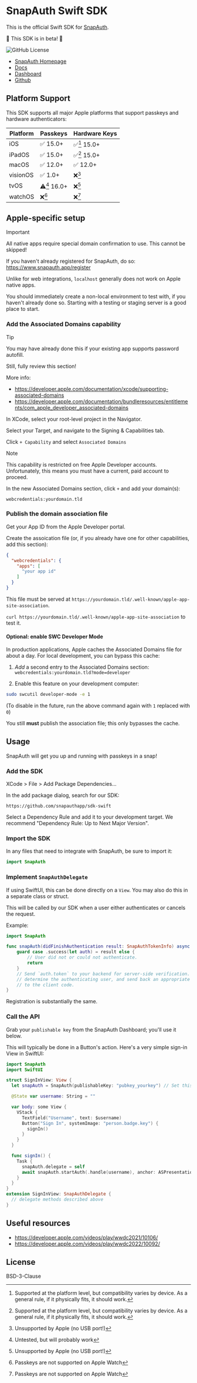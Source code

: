 # SnapAuth Swift SDK

This is the official Swift SDK for [SnapAuth](https://www.snapauth.app?utm_source=GitHub&utm_campaign=sdk&utm_content=sdk-swift).

🚧 This SDK is in beta! 🚧

![GitHub License](https://img.shields.io/github/license/snapauthapp/sdk-typescript)

- [SnapAuth Homepage](https://www.snapauth.app?utm_source=GitHub&utm_campaign=sdk&utm_content=sdk-swift)
- [Docs](https://docs.snapauth.app)
- [Dashboard](https://dashboard.snapauth.app)
- [Github](https://github.com/snapauthapp/sdk-swift)

## Platform Support

This SDK supports all major Apple platforms that support passkeys and hardware authenticators:

Platform | Passkeys | Hardware Keys
--- | --- | ---
iOS | ✅ 15.0+ | ✅[^usb-hardware-varies] 15.0+
iPadOS | ✅ 15.0+ | ✅[^usb-hardware-varies] 15.0+
macOS | ✅ 12.0+ | ✅ 12.0+
visionOS | ✅ 1.0+ | ❌[^no-usb]
tvOS | ⚠️[^platform-untested] 16.0+ | ❌[^no-usb]
watchOS | ❌[^no-watch] | ❌[^no-watch]

## Apple-specific setup

> [!IMPORTANT]
> All native apps require special domain confirmation to use.
> This cannot be skipped!

If you haven't already registered for SnapAuth, do so: https://www.snapauth.app/register

Unlike for web integrations, `localhost` generally does not work on Apple native apps.

You should immediately create a non-local environment to test with, if you haven't already done so.
Starting with a testing or staging server is a good place to start.

<!--
The `RP ID` from the dashbard _must_ exactly match the Associated Domains configuration below

(This needs to be verified - the AD is what'll get checked for the file, but a subdomain match on the RP ID might be ok)
-->

### Add the Associated Domains capability

> [!TIP]
> You may have already done this if your existing app supports password autofill.
> 
> Still, fully review this section!

More info:

- https://developer.apple.com/documentation/xcode/supporting-associated-domains
- https://developer.apple.com/documentation/bundleresources/entitlements/com_apple_developer_associated-domains

In XCode, select your root-level project in the Navigator.

Select your Target, and navigate to the Signing & Capabilities tab.

Click `+ Capability` and select `Associated Domains`

> [!NOTE]
> This capability is restricted on free Apple Developer accounts.
> Unfortunately, this means you must have a current, paid account to proceed.

In the new Associated Domains section, click `+` and add your domain(s):

`webcredentials:yourdomain.tld`


### Publish the domain association file

Get your App ID from the Apple Developer portal.

Create the assoication file (or, if you already have one for other capabilities, add this section):

```json
{
  "webcredentials": {
    "apps": [
      "your app id"
    ]
  }
}
```

This file must be served at `https://yourdomain.tld/.well-known/apple-app-site-association`.

`curl https://yourdomain.tld/.well-known/apple-app-site-association` to test it.

#### Optional: enable SWC Developer Mode

In production applications, Apple caches the Associated Domains file for about a day.
For local development, you can bypass this cache:

1) _Add_ a second entry to the Associated Domains section:
`webcredentials:yourdomain.tld?mode=developer`

2) Enable this feature on your development computer:

```bash
sudo swcutil developer-mode -e 1
```

(To disable in the future, run the above command again with `1` replaced with `0`)

You still **must** publish the association file; this only bypasses the cache.

## Usage

SnapAuth will get you up and running with passkeys in a snap!

### Add the SDK

XCode > File > Add Package Dependencies...

In the add package dialog, search for our SDK:

`https://github.com/snapauthapp/sdk-swift`

Select a Dependency Rule and add it to your development target.
We recommend "Dependency Rule: Up to Next Major Version".

### Import the SDK

In any files that need to integrate with SnapAuth, be sure to import it:

```swift
import SnapAuth
```

### Implement `SnapAuthDelegate`

If using SwiftUI, this can be done directly on a `View`.
You may also do this in a separate class or struct.

This will be called by our SDK when a user either authenticates or cancels the request.

Example:
```swift
import SnapAuth

func snapAuth(didFinishAuthentication result: SnapAuthTokenInfo) async {
    guard case .success(let auth) = result else {
        // User did not or could not authenticate.
        return
    }
    // Send `auth.token` to your backend for server-side verification. Use it to
    // determine the authenticating user, and send back an appropriate response
    // to the client code.
}
```

Registration is substantially the same.

### Call the API

Grab your `publishable key` from the SnapAuth Dashboard; you'll use it below.

This will typically be done in a Button's action.
Here's a very simple sign-in View in SwiftUI:

```swift
import SnapAuth
import SwiftUI

struct SignInView: View {
  let snapAuth = SnapAuth(publishableKey: "pubkey_yourkey") // Set this value!

  @State var username: String = ""

  var body: some View {
    VStack {
      TextField("Username", text: $username)
      Button("Sign In", systemImage: "person.badge.key") {
        signIn()
      }
    }
  }

  func signIn() {
    Task {
      snapAuth.delegate = self
      await snapAuth.startAuth(.handle(username), anchor: ASPresentationAnchor())
    }
  }
}
extension SignInView: SnapAuthDelegate {
  // delegate methods described above
}
```

## Useful resources

 - https://developer.apple.com/videos/play/wwdc2021/10106/
 - https://developer.apple.com/videos/play/wwdc2022/10092/

## License

BSD-3-Clause

[^no-watch]: Passkeys are not supported on Apple Watch
[^no-usb]: Unsupported by Apple (no USB port!)
[^platform-untested]: Untested, but will probably work
[^usb-hardware-varies]: Supported at the platform level, but compatibility varies by device. As a general rule, if it physically fits, it should work.
